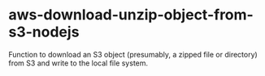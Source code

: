# aws-download-unzip-object-from-s3-nodejs
Function to download an S3 object (presumably, a zipped file or directory) from S3 and write to the local file system.
